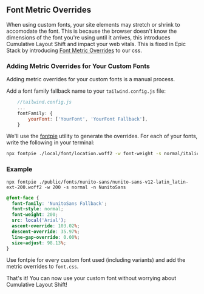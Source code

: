## Font Metric Overrides

When using custom fonts, your site elements may stretch or shrink to accomodate the font. This is because the browser doesn't know the dimensions of the font you're using until it arrives, this introduces Cumulative Layout Shift and impact your web vitals. This is fixed in Epic Stack by introducing [Font Metric Overrides](https://github.com/epicweb-dev/epic-stack/pull/128/files) to our css.

### Adding Metric Overrides for Your Custom Fonts

Adding metric overrides for your custom fonts is a manual process. 

Add a font family fallback name to your `tailwind.config.js` file:

```js
    //tailwind.config.js
    ...
    fontFamily: {
        yourFont: ['YourFont', 'YourFont Fallback'],
    }
```

We'll use the [fontpie](https://www.npmjs.com/package/fontpie) utility to generate the overrides. For each of your fonts, write the following in your terminal:

```bash
npx fontpie ./local/font/location.woff2 -w font-weight -s normal/italic -n YourFont
```

### Example

`npx fontpie ./public/fonts/nunito-sans/nunito-sans-v12-latin_latin-ext-200.woff2 -w 200 -s normal -n NunitoSans`

```css
@font-face {
  font-family: 'NunitoSans Fallback';
  font-style: normal;
  font-weight: 200;
  src: local('Arial');
  ascent-override: 103.02%;
  descent-override: 35.97%;
  line-gap-override: 0.00%;
  size-adjust: 98.13%;
}
```

Use fontpie for every custom font used (including variants) and add the metric overrides to `font.css`.

That's it! You can now use your custom font without worrying about Cumulative Layout Shift!